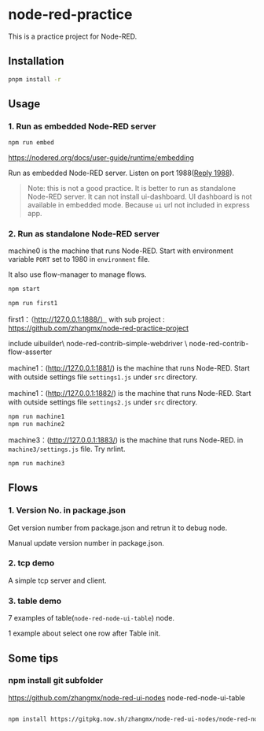 # node-red-practice

This is a practice project for Node-RED.

## Installation

```bash
pnpm install -r
```

## Usage

### 1. Run as embedded Node-RED server

```bash
npm run embed
```

https://nodered.org/docs/user-guide/runtime/embedding

Run as embedded Node-RED server. Listen on port 1988([Reply 1988](https://en.wikipedia.org/wiki/Reply_1988)).

> Note: this is not a good practice. It is better to run as standalone Node-RED server. It can not install ui-dashboard. UI dashboard is not available in embedded mode. Because `ui` url not included in express app.

### 2. Run as standalone Node-RED server

machine0 is the machine that runs Node-RED. Start with environment variable `PORT` set to 1980 in `environment` file.

It also use flow-manager to manage flows.

```bash
npm start
```

```bash
npm run first1
```

first1：（http://127.0.0.1:1888/） with sub project : https://github.com/zhangmx/node-red-practice-project

include uibuilder\ node-red-contrib-simple-webdriver \ node-red-contrib-flow-asserter

machine1：(http://127.0.0.1:1881/) is the machine that runs Node-RED. Start with outside settings file `settings1.js` under `src` directory.

machine1：(http://127.0.0.1:1882/) is the machine that runs Node-RED. Start with outside settings file `settings2.js` under `src` directory.

```bash
npm run machine1
npm run machine2
```

machine3：(http://127.0.0.1:1883/) is the machine that runs Node-RED.  in `machine3/settings.js` file. Try nrlint.

```bash
npm run machine3
```

## Flows

### 1. Version No. in package.json

Get version number from package.json and retrun it to debug node.

Manual update version number in package.json.

### 2. tcp demo

A simple tcp server and client.

### 3. table demo

7 examples of table(`node-red-node-ui-table`) node.

1 example about select one row after Table init.

## Some tips

### npm install git subfolder

https://github.com/zhangmx/node-red-ui-nodes node-red-node-ui-table

```bash

npm install https://gitpkg.now.sh/zhangmx/node-red-ui-nodes/node-red-node-ui-table?master

```
